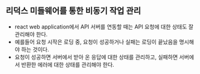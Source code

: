 ## 리덕스 미들웨어를 통한 비동기 작업 관리

- react web application에서 API 서버를 연동할 때는 API 요청에 대한 상태도 잘 관리해야 한다.
- 예를들어 요청 시작은 로딩 중, 요청이 성공하거나 실패는 로딩이 끝났음을 명시해야 하는 것이다.
- 요청이 성공하면 서버에서 받아 온 응답에 대한 상태를 관리하고, 실패하면 서버에서 반환한 에러에 대한 상태를 관리해야 한다.

